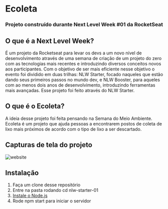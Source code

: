 # Ecoleta
### Projeto construído durante Next Level Week #01 da RocketSeat

## O que é a Next Level Week?
É um projeto da Rocketseat para levar os devs a um novo nível de desenvolvimento através de uma semana de criação de um projeto do zero com as tecnologias mais recentes e introduzindo diversos conceitos novos aos participantes. Com o objetivo de ser mais eficiente nesse objetivo o evento foi dividido em duas trilhas: NLW Starter, focado naqueles que estão dando seus primeiros passos no mundo dev, e NLW Booster, para aqueles com ao menos dois anos de desenvolvimento, introduzindo ferramentas mais avançadas. Esse projeto foi feito através do NLW Starter.

## O que é o Ecoleta?
A ideia desse projeto foi feita pensando na Semana do Meio Ambiente. Ecoleta é um projeto que ajuda pessoas a encontrarem postos de coleta de lixo mais próximos de acordo com o tipo de lixo a ser descartado.

## Capturas de tela do projeto
![website](https://user-images.githubusercontent.com/51159478/83973535-76954200-a8bd-11ea-95b4-63ab0abe65d0.png)

## Instalação
1. Faça um clone desse repositório
2. Entre na pasta rodando cd nlw-starter-01
3. [Instale o Node.js](https://nodejs.org/en/download/package-manager/)
4. Rode npm start para iniciar o servidor
